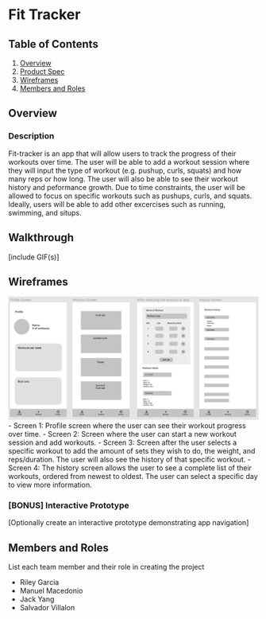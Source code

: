 # Fit Tracker

## Table of Contents
1. [Overview](#Overview)
1. [Product Spec](#Product-Spec)
1. [Wireframes](#Wireframes)
2. [Members and Roles](#Roles)

## Overview
### Description
Fit-tracker is an app that will allow users to track the progress of their workouts over time. 
The user will be able to add a workout session where they will input the type of workout (e.g. pushup, curls, squats)
and how many reps or how long. The user will also be able to see their workout history and peformance growth. 
Due to time constraints, the user will be allowed to focus on specific workouts such as pushups, curls, and squats. Ideally, users
will be able to add other excercises such as running, swimming, and situps.  

## Walkthrough
[include GIF(s)]

## Wireframes
<img src="https://github.com/jyanghua/fit-tracker/blob/master/Wireframe.PNG" width=600>
-          Screen 1: Profile screen where the user can see their workout progress over time.
-          Screen 2: Screen where the user can start a new workout session and add workouts.
-          Screen 3: Screen after the user selects a specific workout to add the amount of sets they wish to do, the weight, and          reps/duration.
           The user will also see the history of that specific workout.
-          Screen 4: The history screen allows the user to see a complete list of their workouts, ordered from newest to oldest. The user can 
          select a specific day to view more information. 

### [BONUS] Interactive Prototype
[Optionally create an interactive prototype demonstrating app navigation]

## Members and Roles
List each team member and their role in creating the project

* Riley Garcia
* Manuel Macedonio
* Jack Yang
* Salvador Villalon
